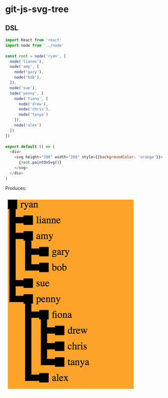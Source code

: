 # git-js-svg-tree

## DSL

```js
import React from 'react'
import node from '../node'

const root = node('ryan', [
  node('lianne'),
  node('amy', [
    node('gary'),
    node('bob'),
  ]),
  node('sue'),
  node('penny', [
    node('fiona', [
      node('drew'),
      node('chris'),
      node('tanya')
    ]),
    node('alex')
  ])
])

export default () => (
  <div>
    <svg height="300" width="200" style={{backgroundColor: 'orange'}}>
      {root.paintOnSvg()}
    </svg>
  </div>
)
```

Produces:

![output](./example.png "Output")